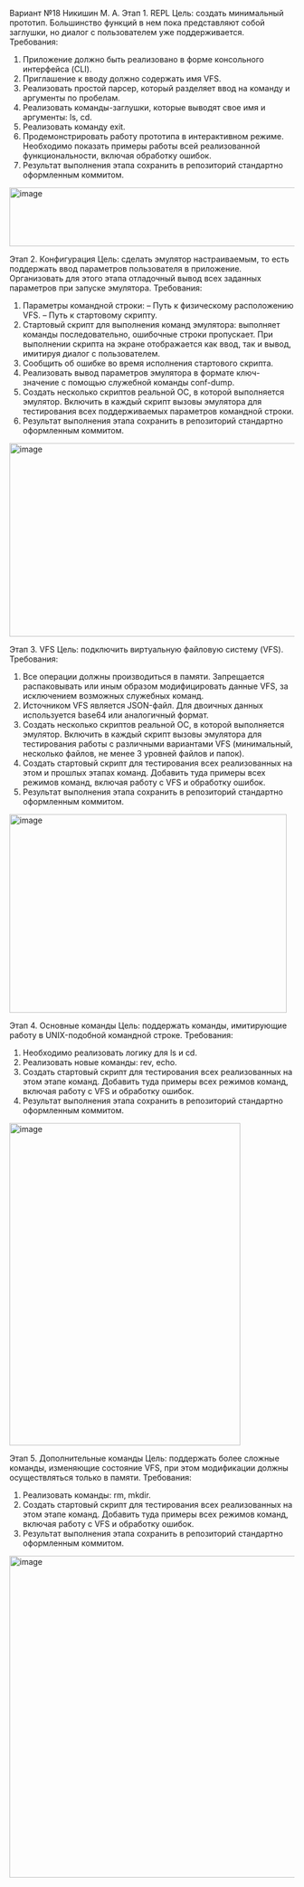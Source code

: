 Вариант №18 Никишин М. А.
Этап 1. REPL
Цель: создать минимальный прототип. Большинство функций в нем пока
представляют собой заглушки, но диалог с пользователем уже поддерживается.
Требования:
1. Приложение должно быть реализовано в форме консольного интерфейса
(CLI).
2. Приглашение к вводу должно содержать имя VFS.
3. Реализовать простой парсер, который разделяет ввод на команду и
аргументы по пробелам.
4. Реализовать команды-заглушки, которые выводят свое имя и аргументы: ls,
cd.
5. Реализовать команду exit.
6. Продемонстрировать работу прототипа в интерактивном режиме.
Необходимо показать примеры работы всей реализованной
функциональности, включая обработку ошибок.
7. Результат выполнения этапа сохранить в репозиторий стандартно
оформленным коммитом.
<img width="991" height="104" alt="image" src="https://github.com/user-attachments/assets/971c2b4d-0129-4e91-9e6e-64c0d51e4e8d" />


Этап 2. Конфигурация
Цель: сделать эмулятор настраиваемым, то есть поддержать ввод параметров
пользователя в приложение. Организовать для этого этапа отладочный вывод всех
заданных параметров при запуске эмулятора.
Требования:
1. Параметры командной строки:
– Путь к физическому расположению VFS.
– Путь к стартовому скрипту.
2. Стартовый скрипт для выполнения команд эмулятора: выполняет команды
последовательно, ошибочные строки пропускает. При выполнении скрипта
на экране отображается как ввод, так и вывод, имитируя диалог с
пользователем.
3. Сообщить об ошибке во время исполнения стартового скрипта.
4. Реализовать вывод параметров эмулятора в формате ключ-значение с
помощью служебной команды conf-dump.
5. Создать несколько скриптов реальной ОС, в которой выполняется эмулятор.
Включить в каждый скрипт вызовы эмулятора для тестирования всех
поддерживаемых параметров командной строки.
6. Результат выполнения этапа сохранить в репозиторий стандартно
оформленным коммитом.
<img width="521" height="342" alt="image" src="https://github.com/user-attachments/assets/2384535e-1f73-461c-826d-f4d4310049a4" />

Этап 3. VFS
Цель: подключить виртуальную файловую систему (VFS).
Требования:
1. Все операции должны производиться в памяти. Запрещается распаковывать
или иным образом модифицировать данные VFS, за исключением
возможных служебных команд.
2. Источником VFS является JSON-файл. Для двоичных данных используется
base64 или аналогичный формат.
3. Создать несколько скриптов реальной ОС, в которой выполняется эмулятор.
Включить в каждый скрипт вызовы эмулятора для тестирования работы c
различными вариантами VFS (минимальный, несколько файлов, не менее 3
уровней файлов и папок).
4. Создать стартовый скрипт для тестирования всех реализованных на этом и
прошлых этапах команд. Добавить туда примеры всех режимов команд,
включая работу с VFS и обработку ошибок.
5. Результат выполнения этапа сохранить в репозиторий стандартно
оформленным коммитом.
<img width="490" height="351" alt="image" src="https://github.com/user-attachments/assets/65777c00-6082-4918-952a-5486482425ce" />


Этап 4. Основные команды
Цель: поддержать команды, имитирующие работу в UNIX-подобной
командной строке.
Требования:
1. Необходимо реализовать логику для ls и cd.
2. Реализовать новые команды: rev, echo.
3. Создать стартовый скрипт для тестирования всех реализованных на этом
этапе команд. Добавить туда примеры всех режимов команд, включая
работу с VFS и обработку ошибок.
4. Результат выполнения этапа сохранить в репозиторий стандартно
оформленным коммитом.
<img width="408" height="570" alt="image" src="https://github.com/user-attachments/assets/6aa95a92-e55d-47f3-bdc0-198b04f468ec" />


Этап 5. Дополнительные команды
Цель: поддержать более сложные команды, изменяющие состояние VFS, при
этом модификации должны осуществляться только в памяти.
Требования:
1. Реализовать команды: rm, mkdir.
2. Создать стартовый скрипт для тестирования всех реализованных на этом
этапе команд. Добавить туда примеры всех режимов команд, включая
работу с VFS и обработку ошибок.
3. Результат выполнения этапа сохранить в репозиторий стандартно
оформленным коммитом.
<img width="554" height="569" alt="image" src="https://github.com/user-attachments/assets/4e42f1cc-87fb-45de-ad08-cabb11106822" />



